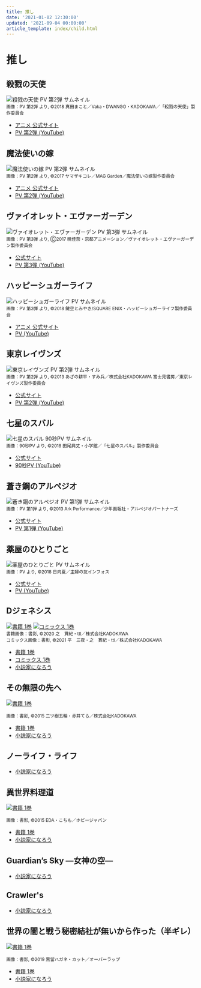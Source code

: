 ```yaml
---
title: 推し
date: '2021-01-02 12:30:00'
updated: '2021-09-04 00:00:00'
article_template: index/child.html
---
```

# 推し
## 殺戮の天使
![殺戮の天使 PV 第2弾 サムネイル](https://i.ytimg.com/vi/vSi7NGZQ-IA/hq720.jpg "殺戮の天使 PV 第2弾 サムネイル")
<br>
<small>画像：PV 第2弾 より, ©2018 真田まこと／Vaka・DWANGO・KADOKAWA／「殺戮の天使」製作委員会</small>

- [アニメ 公式サイト](http://satsuriku.com/)
- [PV 第2弾 (YouTube)](https://www.youtube.com/watch?v=vSi7NGZQ-IA)

## 魔法使いの嫁
![魔法使いの嫁 PV 第2弾 サムネイル](https://i.ytimg.com/vi/yufqwX8AwDg/hq720.jpg "魔法使いの嫁 PV 第2弾 サムネイル")
<br>
<small>画像：PV 第2弾 より, ©2017 ヤマザキコレ／MAG Garden／魔法使いの嫁製作委員会</small>

- [アニメ 公式サイト](http://mahoyome.jp/)
- [PV 第2弾 (YouTube)](https://www.youtube.com/watch?v=yufqwX8AwDg)

## ヴァイオレット・エヴァーガーデン
![ヴァイオレット・エヴァーガーデン PV 第3弾 サムネイル](https://i.ytimg.com/vi/BcgxyvX1rVU/hq720.jpg "ヴァイオレット・エヴァーガーデン PV 第3弾 サムネイル")
<br>
<small>画像：PV 第3弾 より, Ⓒ2017 暁佳奈・京都アニメーション／ヴァイオレット・エヴァーガーデン製作委員会</small>

- [公式サイト](http://violet-evergarden.jp/)
- [PV 第3弾 (YouTube)](https://www.youtube.com/watch?v=BcgxyvX1rVU)

## ハッピーシュガーライフ
![ハッピーシュガーライフ PV サムネイル](https://i.ytimg.com/vi/fOLR53jhgfs/hq720.jpg "ハッピーシュガーライフ PV サムネイル")
<br>
<small>画像：PV 第3弾 より, ©2018 鍵空とみやき/SQUARE ENIX・ハッピーシュガーライフ製作委員会</small>

- [アニメ 公式サイト](https://happysugarlife.tv/)
- [PV (YouTube)](https://www.youtube.com/watch?v=fOLR53jhgfs)

## 東京レイヴンズ
![東京レイヴンズ PV 第2弾 サムネイル](https://i.ytimg.com/vi/ZvGjPkMsCq8/hq720.jpg "東京レイヴンズ PV 第2弾 サムネイル")
<br>
<small>画像：PV 第2弾 より, ©2013 あざの耕平・すみ兵／株式会社KADOKAWA 富士見書房／東京レイヴンズ製作委員会</small>

- [公式サイト](https://www.tokyo-ravens.com/)
- [PV 第2弾 (YouTube)](https://www.youtube.com/watch?v=ZvGjPkMsCq8)

## 七星のスバル
![七星のスバル 90秒PV サムネイル](https://i.ytimg.com/vi/iGSxDkqwWOk/hq720.jpg "七星のスバル 90秒PV サムネイル")
<br>
<small>画像：90秒PV より, ©2018 田尾典丈・小学館／「七星のスバル」製作委員会</small>

- [公式サイト](https://www.tbs.co.jp/anime/subaru/)
- [90秒PV (YouTube)](https://www.youtube.com/watch?v=iGSxDkqwWOk)

## 蒼き鋼のアルペジオ
![蒼き鋼のアルペジオ PV 第1弾 サムネイル](https://i.ytimg.com/vi/vA2QOujuc_0/hq720.jpg "蒼き鋼のアルペジオ PV 第1弾 サムネイル")
<br>
<small>画像：PV 第1弾 より, ©2013 Ark Performance／少年画報社・アルペジオパートナーズ</small>

- [公式サイト](http://aokihagane.com/)
- [PV 第1弾 (YouTube)](https://www.youtube.com/watch?v=vA2QOujuc_0)


## 薬屋のひとりごと
![薬屋のひとりごと PV サムネイル](https://i.ytimg.com/vi/Flk-UZNmAL4/hq720.jpg "薬屋のひとりごと PV サムネイル")
<br>
<small>画像：PV より, ©2018 日向夏／主婦の友インフォス</small>

- [公式サイト](https://magazine.jp.square-enix.com/biggangan/introduction/kusuriya/)
- [PV (YouTube)](https://www.youtube.com/watch?v=Flk-UZNmAL4)


## Dジェネシス
[![書籍 1巻](https://i.imgur.com/8frXak3m.jpg "書籍 1巻")](https://www.hanmoto.com/bd/isbn/9784047360174)
[![コミックス 1巻](https://i.imgur.com/rFrjXSxm.jpg "コミックス 1巻")](https://www.hanmoto.com/bd/isbn/9784041111918)
<br>
<small>書籍画像：書影, ©2020 之　貫紀・ttl／株式会社KADOKAWA</small><br>
<small>コミックス画像：書影, ©2021 平　三夜・之　貫紀・ttl／株式会社KADOKAWA</small>

- [書籍 1巻](https://www.hanmoto.com/bd/isbn/9784047360174)
- [コミックス 1巻](https://www.hanmoto.com/bd/isbn/9784041111918)
- [小説家になろう](https://ncode.syosetu.com/n7945fn/)

## その無限の先へ
[![書籍 1巻](https://i.imgur.com/sywQ3Vdm.jpg "書籍 1巻")](https://www.hanmoto.com/bd/isbn/9784040679501)

<small>画像：書影, ©2015 二ツ樹五輪・赤井てら／株式会社KADOKAWA</small>

- [書籍 1巻](https://www.hanmoto.com/bd/isbn/9784040679501)
- [小説家になろう](https://ncode.syosetu.com/n6811ck/)

## ノーライフ・ライフ
- [小説家になろう](https://ncode.syosetu.com/n8390n/)

## 異世界料理道
[![書籍 1巻](https://i.imgur.com/ofDByJ3m.jpg "書籍 1巻")](https://www.hanmoto.com/bd/isbn/9784798609652)

<small>画像：書影, ©2015 EDA・こちも／ホビージャパン</small>

- [書籍 1巻](https://www.hanmoto.com/bd/isbn/9784798609652)
- [小説家になろう](https://ncode.syosetu.com/n3125cg/)

## Guardian’s Sky ―女神の空―
- [小説家になろう](https://ncode.syosetu.com/n8719eb/)

## Crawler's
- [小説家になろう](https://ncode.syosetu.com/n5472cu/)

## 世界の闇と戦う秘密結社が無いから作った（半ギレ）
[![書籍 1巻](https://i.imgur.com/BsUgc7Lm.jpg "書籍 1巻")](https://www.hanmoto.com/bd/isbn/9784865544497)

<small>画像：書影, ©2019 黒留ハガネ・カット／オーバーラップ</small>

- [書籍 1巻](https://www.hanmoto.com/bd/isbn/9784865544497)
- [小説家になろう](https://ncode.syosetu.com/n1435ev/)
